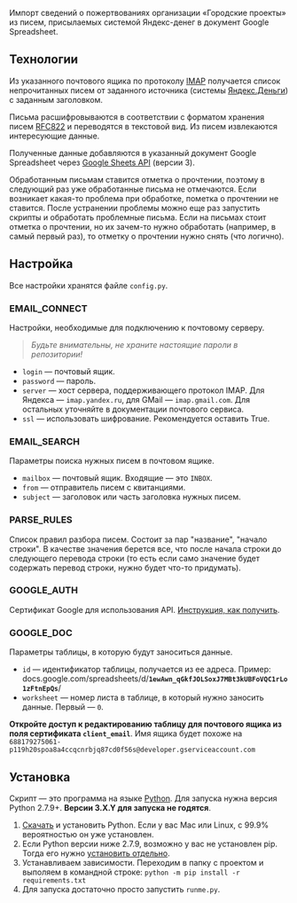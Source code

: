 
Импорт сведений о пожертвованиях организации «Городские проекты» из писем, присылаемых системой Яндекс-денег в документ Google Spreadsheet.


Технологии
----------

Из указанного почтового ящика по протоколу [IMAP](https://tools.ietf.org/html/rfc3501) получается список непрочитанных писем от заданного источника (системы [Яндекс.Деньги](https://money.yandex.ru/actions)) с заданным заголовком.

Письма расшифровываются в соответствии с форматом хранения писем [RFC822](https://tools.ietf.org/html/rfc822) и переводятся в текстовой вид. Из писем извлекаются интересующие данные.

Полученные данные добавляются в указанный документ Google Spreadsheet через [Google Sheets API](https://developers.google.com/google-apps/spreadsheets/) (версии 3).

Обработанным письмам ставится отметка о прочтении, поэтому в следующий раз уже обработанные письма не отмечаются. Если возникает какая-то проблема при обработке, пометка о прочтении не ставится. После устранении проблемы можно еще раз запустить скрипты и обработать проблемные письма. Если на письмах стоит отметка о прочтении, но их зачем-то нужно обработать (например, в самый первый раз), то отметку о прочтении нужно снять (что логично).


Настройка
---------

Все настройки хранятся файле `config.py`.

### EMAIL_CONNECT

Настройки, необходимые для подключению к почтовому серверу.

> *Будьте внимательны, не храните настоящие пароли в репозитории!*

* `login` — почтовый ящик.
* `password` — пароль.
* `server` — хост сервера, поддерживающего протокол IMAP. Для Яндекса — `imap.yandex.ru`, для GMail — `imap.gmail.com`. Для остальных уточняйте в документации почтового сервиса.
* `ssl` — использовать шифрование. Рекомендуется оставить True.

### EMAIL_SEARCH

Параметры поиска нужных писем в почтовом ящике.

* `mailbox` — почтовый ящик. Входящие — это `INBOX`.
* `from` — отправитель писем с квитанциями.
* `subject` — заголовок или часть заголовка нужных писем.

### PARSE_RULES

Список правил разбора писем. Состоит за пар "название", "начало строки". В качестве значения берется все, что после начала строки до следующего перевода строки (то есть если само значение будет содержать перевод строки, нужно будет что-то придумать).

### GOOGLE_AUTH

Сертификат Google для использования API. [Инструкция, как получить](https://docs.google.com/document/d/1nLHQ9wFxU6VslSoqQNU8Mj5LgsNPuNBNedNJG1LuPTY/edit?usp=sharing).

### GOOGLE_DOC

Параметры таблицы, в которую будут заноситься данные.

* `id` — идентификатор таблицы, получается из ее адреса. Пример: docs.google.com/spreadsheets/d/**`1ewAwn_qGkfJOLSoxJ7MBt3kUBFoVQC1rLo1zFtnEpQs`**/
* `worksheet` — номер листа в таблице, в который нужно заносить данные. Первый — `0`.

**Откройте доступ к редактированию таблицу для почтового ящика из поля сертификата `client_email`**. Имя ящика будет похоже на `688179275061-p119h20spoa8a4ccqcnrbjq87cd0f56s@developer.gserviceaccount.com`

Установка
---------

Скрипт — это программа на языке [Python](https://www.python.org). Для запуска нужна версия Python 2.7.9+. **Версии 3.X.Y для запуска не годятся**.

1. [Скачать](https://www.python.org/downloads/) и установить Python. Если у вас Mac или Linux, с 99.9% вероятностью он уже установлен.
2. Если Python версии ниже 2.7.9, возможно у вас не установлен pip. Тогда его нужно [установить отдельно](https://pip.pypa.io/en/latest/installing.html).
3. Устанавливаем зависимости. Переходим в папку с проектом и выполяем в командной строке:
  ```python -m pip install -r requirements.txt```
4. Для запуска достаточно просто запустить `runme.py`.
